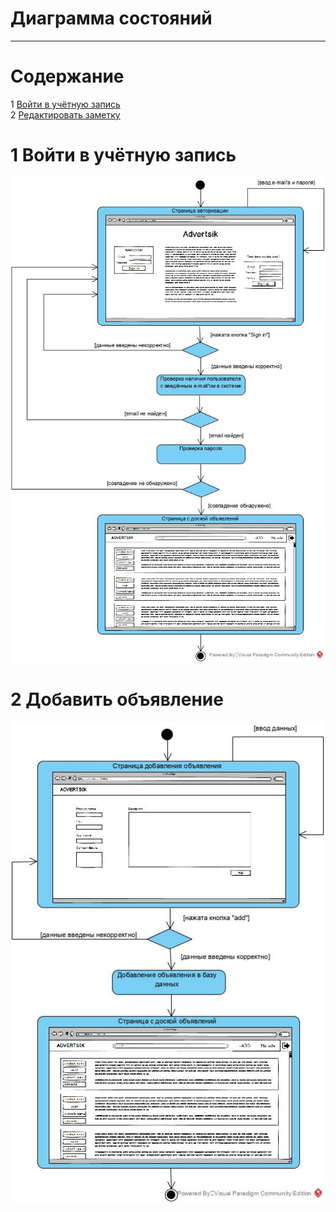 # Диаграмма состояний
---

# Содержание
1 [Войти в учётную запись](#enter)   
2 [Редактировать заметку](#change)

<a name="enter"/>

# 1 Войти в учётную запись
![Войти в учётную запись](../../../Images/System%20design/login_state.png)

<a name="change"/>

# 2 Добавить объявление
![Редактировать заметку](../../../Images/System%20design/add_state.png)
